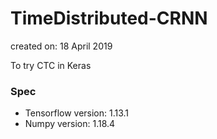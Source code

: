 # TimeDistributed-CRNN
created on: 18 April 2019

To try CTC in Keras

### Spec
- Tensorflow version: 1.13.1
- Numpy version: 1.18.4